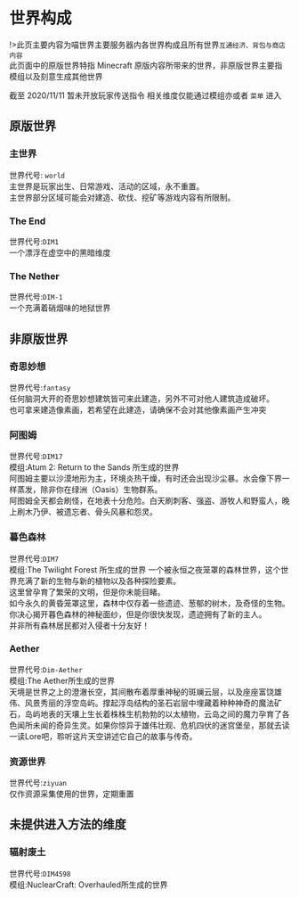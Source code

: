 # 世界构成
!>此页主要内容为喵世界主要服务器内各世界构成且所有世界`互通经济、背包与商店内容`  
此页面中的原版世界特指 Minecraft 原版内容所带来的世界，非原版世界主要指模组以及刻意生成其他世界

截至 2020/11/11 暂未开放玩家传送指令 相关维度仅能通过模组亦或者 `菜单` 进入

## 原版世界
### 主世界
世界代号: `world`  
主世界是玩家出生、日常游戏、活动的区域，永不重置。    
主世界部分区域可能会对建造、砍伐、挖矿等游戏内容有所限制。  

### The End
世界代号:`DIM1`  
一个漂浮在虚空中的黑暗维度  

### The Nether
世界代号:`DIM-1`  
一个充满着硝烟味的地狱世界  


## 非原版世界
### 奇思妙想
世界代号:`fantasy`   
任何脑洞大开的奇思妙想建筑皆可来此建造，另外不可对他人建筑造成破坏。  
也可拿来建造像素画，若希望在此建造，请确保不会对其他像素画产生冲突  

### 阿图姆
世界代号:`DIM17`  
模组:Atum 2: Return to the Sands 所生成的世界  
阿图姆主要以沙漠地形为主，环境炎热干燥，有时还会出现沙尘暴。水会像下界一样蒸发，除非你在绿洲（Oasis）生物群系。  
阿图姆全天都会刷怪，在地表十分危险。白天刷刺客、强盗、游牧人和野蛮人，晚上刷木乃伊、被遗忘者、骨头风暴和怨灵。  

### 暮色森林
世界代号:`DIM7`  
模组:The Twilight Forest 所生成的世界
一个被永恒之夜笼罩的森林世界，这个世界充满了新的生物与新的植物以及各种探险要素。  
这里曾孕育了繁荣的文明，但是你未能目睹。  
如今永久的黄昏笼罩这里，森林中仅存着一些遗迹、葱郁的树木，及奇怪的生物。  
你决心揭开暮色森林的神秘面纱，但是你很快发现，遗迹拥有了新的主人。  
并非所有森林居民都对入侵者十分友好！  

### Aether  
世界代号:`Dim-Aether`   
模组:The Aether所生成的世界  
天境是世界之上的澄澈长空，其间散布着厚重神秘的斑斓云层，以及座座富饶雄伟、风景秀丽的浮空岛屿。撑起浮岛结构的圣石岩层中埋藏着种种神奇的魔法矿石，岛屿地表的天壤上生长着株株生机勃勃的以太植物，云岛之间的魔力孕育了各色闻所未闻的奇异生灵。如果你惊异于雄伟壮观、危机四伏的迷宫堡垒，那就去读一读Lore吧，聆听这片天空讲述它自己的故事与传奇。    

### 资源世界  
世界代号:`ziyuan`  
仅作资源采集使用的世界，定期重置  

## 未提供进入方法的维度  
### 辐射废土   
世界代号:`DIM4598`  
模组:NuclearCraft: Overhauled所生成的世界  

